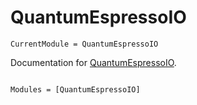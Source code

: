 # QuantumEspressoIO

```@meta
CurrentModule = QuantumEspressoIO
```

Documentation for [QuantumEspressoIO](https://github.com/atomology/QuantumEspressoIO.jl).

```@index
```

```@autodocs
Modules = [QuantumEspressoIO]
```
